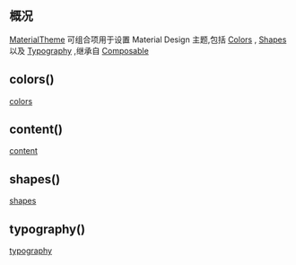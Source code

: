 ## 概况

[MaterialTheme](/API/UI/Compose/Widget/MaterialTheme/README.md)
可组合项用于设置 Material Design 主题,包括 [Colors](/API/UI/Compose/Theme/Color/Colors/README.md)
, [Shapes](/API/UI/Compose/Theme/Shape/Shapes/README.md)
以及 [Typography](/API/UI/Compose/Theme/Typography/Typography/README.md)
,继承自 [Composable](/API/UI/Compose/Widget/Composable/README.md)

## colors()

[colors](colors.md ":include")

## content()

[content](content.md ":include")

## shapes()

[shapes](shapes.md ":include")

## typography()

[typography](typography.md ":include")